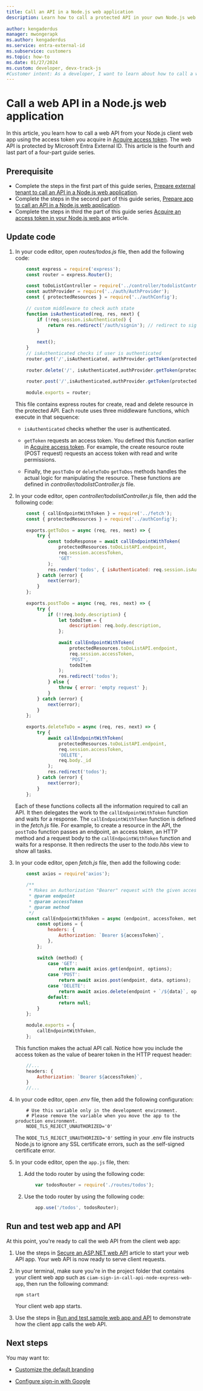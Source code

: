 ```yaml
---
title: Call an API in a Node.js web application
description: Learn how to call a protected API in your own Node.js web application.
 
author: kengaderdus
manager: mwongerapk
ms.author: kengaderdus
ms.service: entra-external-id 
ms.subservice: customers
ms.topic: how-to
ms.date: 01/27/2024
ms.custom: developer, devx-track-js
#Customer intent: As a developer, I want to learn about how to call a web API that is protected by Microsoft Entra External ID by using an access token.
---
```


# Call a web API in a Node.js web application

In this article, you learn how to call a web API from your Node.js client web app using the access token you acquire in [Acquire access token](how-to-web-app-node-sign-in-call-api-sign-in-acquire-access-token.md#acquire-access-token). The web API is protected by Microsoft Entra External ID. This article is the fourth and last part of a four-part guide series.

## Prerequisite

- Complete the steps in the first part of this guide series, [Prepare external tenant to call an API in a Node.js web application](how-to-web-app-node-sign-in-call-api-prepare-tenant.md).
- Complete the steps in the second part of this guide series, [Prepare app to call an API in a Node.js web application](how-to-web-app-node-sign-in-call-api-prepare-app.md).
- Complete the steps in third the part of this guide series [Acquire an access token in your Node.js web app](how-to-web-app-node-sign-in-call-api-sign-in-acquire-access-token.md) article.

## Update code

1. In your code editor, open *routes/todos.js* file, then add the following code:

    ```javascript
        const express = require('express');
        const router = express.Router();
        
        const toDoListController = require('../controller/todolistController');
        const authProvider = require('../auth/AuthProvider');
        const { protectedResources } = require('../authConfig');
        
        // custom middleware to check auth state
        function isAuthenticated(req, res, next) {
            if (!req.session.isAuthenticated) {
                return res.redirect('/auth/signin'); // redirect to sign-in route
            }
        
            next();
        }        
        // isAuthenticated checks if user is authenticated
        router.get('/',isAuthenticated, authProvider.getToken(protectedResources.toDoListAPI.scopes.read),toDoListController.getToDos);
        
        router.delete('/', isAuthenticated,authProvider.getToken(protectedResources.toDoListAPI.scopes.write),toDoListController.deleteToDo);
        
        router.post('/',isAuthenticated,authProvider.getToken(protectedResources.toDoListAPI.scopes.write),toDoListController.postToDo);
        
        module.exports = router;
    ```

    This file contains express routes for create, read and delete resource in the protected API. Each route uses three middleware functions, which execute in that sequence:

    - `isAuthenticated` checks whether the user is authenticated.
    
    - `getToken` requests an access token. You defined this function earlier in [Acquire access token](how-to-web-app-node-sign-in-call-api-sign-in-acquire-access-token.md#acquire-access-token). For example, the create resource route (POST request) requests an access token with read and write permissions.
    
    - Finally, the `postToDo` or `deleteToDo` `getToDos` methods handles the actual logic for manipulating the resource. These functions are defined in *controller/todolistController.js* file.

1. In your code editor, open *controller/todolistController.js* file, then add the following code:

    ```javascript
        const { callEndpointWithToken } = require('../fetch');
        const { protectedResources } = require('../authConfig');
        
        exports.getToDos = async (req, res, next) => {
            try {
                const todoResponse = await callEndpointWithToken(
                    protectedResources.toDoListAPI.endpoint,
                    req.session.accessToken,
                    'GET'
                );
                res.render('todos', { isAuthenticated: req.session.isAuthenticated, todos: todoResponse.data });
            } catch (error) {
                next(error);
            }
        };
        
        exports.postToDo = async (req, res, next) => {
            try {
                if (!!req.body.description) {
                    let todoItem = {
                        description: req.body.description,
                    };
        
                    await callEndpointWithToken(
                        protectedResources.toDoListAPI.endpoint,
                        req.session.accessToken,
                        'POST',
                        todoItem
                    );
                    res.redirect('todos');
                } else {
                    throw { error: 'empty request' };
                }
            } catch (error) {
                next(error);
            }
        };
        
        exports.deleteToDo = async (req, res, next) => {
            try {
                await callEndpointWithToken(
                    protectedResources.toDoListAPI.endpoint,
                    req.session.accessToken,
                    'DELETE',
                    req.body._id
                );
                res.redirect('todos');
            } catch (error) {
                next(error);
            }
        };
    ```

    Each of these functions collects all the information required to call an API. It then delegates the work to the `callEndpointWithToken` function and waits for a response. The `callEndpointWithToken` function is defined in the *fetch.js* file. For example, to create a resource in the API, the `postToDo` function passes an endpoint, an access token, an HTTP method and a request body to the `callEndpointWithToken` function and waits for a response. It then redirects the user to the *todo.hbs* view to show all tasks.

 1. In your code editor, open *fetch.js* file, then add the following code:
 
    ```javascript
        const axios = require('axios');
        
        /**
         * Makes an Authorization "Bearer" request with the given accessToken to the given endpoint.
         * @param endpoint
         * @param accessToken
         * @param method
         */
        const callEndpointWithToken = async (endpoint, accessToken, method, data = null) => {
            const options = {
                headers: {
                    Authorization: `Bearer ${accessToken}`,
                },
            };
        
            switch (method) {
                case 'GET':
                    return await axios.get(endpoint, options);
                case 'POST':
                    return await axios.post(endpoint, data, options);
                case 'DELETE':
                    return await axios.delete(endpoint + `/${data}`, options);
                default:
                    return null;
            }
        };
        
        module.exports = {
            callEndpointWithToken,
        };
    ```

    This function makes the actual API call. Notice how you include the access token as the value of bearer token in the HTTP request header:
    
    ```javascript
        //...        
        headers: {
            Authorization: `Bearer ${accessToken}`,
        }        
        //...
    ```

1. In your code editor, open *.env* file, then add the following configuration:

    ```text
        # Use this variable only in the development environment. 
        # Please remove the variable when you move the app to the production environment.
        NODE_TLS_REJECT_UNAUTHORIZED='0'
    ```

    The `NODE_TLS_REJECT_UNAUTHORIZED='0'` setting in your .env file instructs Node.js to ignore any SSL certificate errors, such as the self-signed certificate error.

1. In your code editor, open the `app.js` file, then:

    1. Add the todo router by using the following code:

        ```javascript
            var todosRouter = require('./routes/todos');
        ```

    1. Use the todo router by using the following code:
    
        ```javascript
            app.use('/todos', todosRouter); 
        ```

## Run and test web app and API

At this point, you're ready to call the web API from the client web app:  

1. Use the steps in [Secure an ASP.NET web API](./tutorial-protect-web-api-dotnet-core-build-app.md) article to start your web API app. Your web API is now ready to serve client requests.

1. In your terminal, make sure you're in the project folder that contains your client web app such as `ciam-sign-in-call-api-node-express-web-app`, then run the following command:

    ```console
    npm start
    ```
    Your client web app starts.

1. Use the steps in [Run and test sample web app and API](./sample-web-app-node-sign-in-call-api.md#run-and-test-sample-web-app-and-api) to demonstrate how the client app calls the web API.

## Next steps

You may want to:

- [Customize the default branding](how-to-customize-branding-customers.md)

- [Configure sign-in with Google](how-to-google-federation-customers.md)